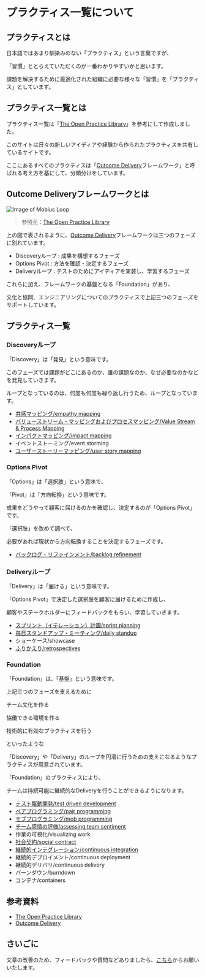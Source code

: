 # プラクティス一覧について

## プラクティスとは

日本語ではあまり馴染みのない「プラクティス」という言葉ですが、

「習慣」ととらえていただくのが一番わかりやすいかと思います。

課題を解決するために最適化された組織に必要な様々な「習慣」を「プラクティス」としています。

## プラクティス一覧とは

プラクティス一覧は「[The Open Practice Library](https://openpracticelibrary.com/)」を参考にして作成しました。

このサイトは日々の新しいアイディアや経験から作られたプラクティスを共有しているサイトです。

ここにあるすべてのプラクティスは「[Outcome Delivery](https://www.mobiusloop.com/)フレームワーク」と呼ばれる考え方を基にして、分類分けをしています。

## Outcome Deliveryフレームワークとは

![Image of Mobius Loop](/Mobius.svg)
> 参照元：[The Open Practice Library](https://openpracticelibrary.com/)

上の図で表されるように、[Outcome Delivery](https://www.mobiusloop.com/)フレームワークは三つのフェーズに別れています。

* Discoveryループ : 成果を構想するフェーズ
* Options Pivot  : 方法を確認・決定するフェーズ
* Deliveryループ  : テストのためにアイディアを実装し、学習するフェーズ

これらに加え、フレームワークの基盤となる「Foundation」があり、

文化と協同、エンジニアリングについてのプラクティスで上記三つのフェーズをサポートしています。

## プラクティス一覧

### Discoveryループ

「Discovery」は「発見」という意味です。

このフェーズでは課題がどこにあるのか、誰の課題なのか、なぜ必要なのかなどを発見していきます。

ループとなっているのは、何度も何度も繰り返し行うため、ループとなっています。

* [共感マッピング/empathy mapping](/practices/empathy-mapping)
* [バリューストリーム・マッピングおよびプロセスマッピング/Value Stream & Process Mapping](/practices/value-stream-process-mapping)
* [インパクトマッピング/impact mapping](/practices/impact-mapping)
* イベントストーミング/event storming
* [ユーザーストーリーマッピング/user story mapping](/practices/user-story-mapping)

### Options Pivot

「Options」は「選択肢」という意味で、

「Pivot」は「方向転換」という意味です。

成果をどうやって顧客に届けるのかを確認し、決定するのが「Options Pivot」です。

「選択肢」を改めて調べて、

必要があれば現状から方向転換することを決定するフェーズです。

* [バックログ・リファインメント/backlog refinement](/practices/backlog-refinement)

### Deliveryループ

「Delivery」は「届ける」という意味です。

「Options Pivot」で決定した選択肢を顧客に届けるために作成し、

顧客やステークホルダーにフィードバックをもらい、学習していきます。

* [スプリント（イテレーション）計画/sprint planning](/practices/iteration-planning)
* [毎日スタンドアップ・ミーティング/daily standup](/practices/daily-standup)
* ショーケース/showcase
* [ふりかえり/retrospectives](/practices/retrospectives)

### Foundation

「Foundation」は、「基盤」という意味です。

上記三つのフェーズを支えるために

チーム文化を作る

協働できる環境を作る

技術的に有効なプラクティスを行う

といったような

「Discovery」や「Delivery」のループを円滑に行うための支えになるようなプラクティスが用意されています。

「Foundation」のプラクティスにより、

チームは持続可能に継続的なDeliveryを行うことができるようになります。

* [テスト駆動開発/test driven development](/practices/test-driven-development)
* [ペアプログラミング/pair programming](/practices/pair-programming)
* [モブプログラミング/mob programming](/practices/mob-programming)
* [チーム感情の評価/assessing team sentiment](/practices/team-sentiment)
* 作業の可視化/visualizing work
* [社会契約/social contract](/practices/social-contract)
* [継続的インテグレーション/continuous integration](/practices/continuous-integration)
* 継続的デプロイメント/continuous deployment
* 継続的デリバリ/continuous delivery
* バーンダウン/burndown
* コンテナ/containers

## 参考資料
* [The Open Practice Library](https://openpracticelibrary.com/)
* [Outcome Delivery](https://www.mobiusloop.com/)

## さいごに

文章の改善のため、フィードバックや質問などありましたら、[こちら](https://forms.gle/TKUJ2Gs9EoH2jQvp7)からお願いいたします。
